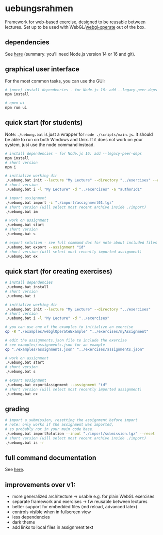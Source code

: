 # uebungsrahmen

Framework for web-based exercise, designed to be reusable between lectures. Set up to be used with WebGL/[webgl-operate](https://webgl-operate.org/) out of the box.

## dependencies

See [here](docs/dependencies.md) (summary: you'll need Node.js version 14 or 16 and git).

## graphical user interface

For the most common tasks, you can use the GUI:

```sh
# (once) install dependencies - for Node.js 16: add --legacy-peer-deps
npm install

# open ui
npm run ui
```

## quick start (for students)

Note: `./uebung.bat` is just a wrapper for `node ./scripts/main.js`. It should be able to run on both Windows and Unix. If it does not work on your system, just use the node command instead.

```sh
# install dependencies - for Node.js 16: add --legacy-peer-deps
npm install
# short version
npm i

# initialize working dir
./uebung.bat init --lecture "My Lecture" --directory "../exercises" --authors "authorId1" "authorId2"
# short version
./uebung.bat i -l "My Lecture" -d "../exercises" -a "authorId1" 

# import assignment
./uebung.bat import -i "./import/assignment01.tgz"
# short version (will select most recent archive inside ./import)
./uebung.bat im

# work on assignment
./uebung.bat start
# short version
./uebung.bat s

# export solution - see full command doc for note about included files
./uebung.bat export --assignment "id"
# short version (will select most recently imported assignment)
./uebung.bat ex
```

## quick start (for creating exercises)

```sh
# install dependencies
./uebung.bat install
# short version
./uebung.bat i

# initialize working dir
./uebung.bat init --lecture "My Lecture" --directory "../exercises"
# short version
./uebung.bat i -l "My Lecture" -d "../exercises"

# you can use one of the examples to initialize an exercise
cp -R "./examples/webglOperateExample" "../exercises/myAssignment"

# edit the assignments.json file to include the exercise
# see examples/assignments.json for an example
cp "./examples/assignments.json" "../exercises/assignments.json"

# work on assignment
./uebung.bat start
# short version
./uebung.bat s

# export assignment
./uebung.bat exportAssignment --assignment "id"
# short version (will select most recently imported assignment)
./uebung.bat ex
```

## grading

```sh
# import a submission, resetting the assignment before import
# note: only works if the assignment was imported,
# so probably not in your main code base.
./uebung.bat importSolution --input "./import/submission.tgz" --reset
# short version (will select most recent archive inside ./import)
./uebung.bat is -r
```

## full command documentation

See [here](docs/commands.md).

## improvements over v1:

- more generalized architecture -> usable e.g. for plain WebGL exercises
- separate framework and exercises -> fw reusable between lectures
- better support for embedded files (md reload, advanced latex)
- controls visible when in fullscreen view
- less dependencies
- dark theme
- add links to local files in assignment text
